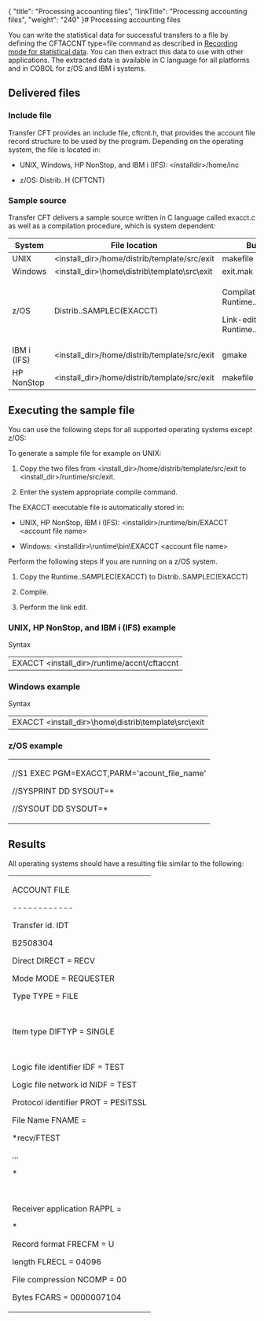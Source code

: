 {
    "title": "Processing accounting files",
    "linkTitle": "Processing accounting files",
    "weight": "240"
}# Processing accounting files

You can write the statistical data for successful transfers to a file by defining the CFTACCNT type=file command as described in [Recording mode for statistical data](../../admin_intro/admin_config_commands/cftaccnt_concepts). You can then extract this data to use with other applications. The extracted data is available in C language for all platforms and in COBOL for z/OS and IBM i systems.

## Delivered files

### Include file

Transfer CFT provides an include file, cftcnt.h, that provides the account file record structure to be used by the program. Depending on the operating system, the file is located in:

-   UNIX, Windows, HP NonStop, and IBM i (IFS): &lt;installdir>/home/inc
-   z/OS: Distrib..H (CFTCNT)

### Sample source

Transfer CFT delivers a sample source written in C language called exacct.c as well as a compilation procedure, which is system dependent:

<table cellspacing="0">
   <col/>
   <col/>
   <col/>
   <thead>
      <tr>
         <th>System</th>
         <th>File location</th>
         <th>Build command</th>
      </tr>
   </thead>
   <tbody>
      <tr>
         <td>UNIX         </td>
         <td>&lt;install_dir&gt;/home/distrib/template/src/exit          </td>
         <td>makefile          </td>
      </tr>
      <tr>
         <td>Windows         </td>
         <td>&lt;install_dir&gt;\home\distrib\template\src\exit          </td>
         <td>exit.mak         </td>
      </tr>
      <tr data-mc-conditions="">
         <td>z/OS         </td>
         <td>Distrib..SAMPLEC(EXACCT)         </td>
         <td>
            <p>Compilation: Runtime..INSTALL(I91APICP) 

</p>
            <p>Link-edit: Runtime..INSTALL(I92APILK)</p>
         </td>
      </tr>
      <tr data-mc-conditions="">
         <td>IBM i (IFS)         </td>
         <td>&lt;install_dir&gt;/home/distrib/template/src/exit          </td>
         <td>gmake         </td>
      </tr>
      <tr data-mc-conditions="">
         <td>HP NonStop         </td>
         <td>&lt;install_dir&gt;/home/distrib/template/src/exit          </td>
         <td>makefile          </td>
      </tr>
   </tbody>
</table>

## Executing the sample file

You can use the following steps for all supported operating systems except z/OS:

To generate a sample file for example on UNIX:

1.  Copy the two files from &lt;install\_dir>/home/distrib/template/src/exit to &lt;install\_dir>/runtime/src/exit.
2.  Enter the system appropriate compile command.

The EXACCT executable file is automatically stored in:

-   UNIX, HP NonStop, IBM i (IFS): &lt;installdir>/runtime/bin/EXACCT &lt;account file name>
-   Windows: &lt;installdir>\\runtime\\bin\\EXACCT &lt;account file name>

Perform the following steps if you are running on a z/OS system.

1.  Copy the Runtime..SAMPLEC(EXACCT) to Distrib..SAMPLEC(EXACCT)
2.  Compile.
3.  Perform the link edit.

### UNIX, HP NonStop, and IBM i (IFS) example

Syntax

<table cellspacing="0">
   <col/>
   <tbody>
      <tr>
         <td> EXACCT &lt;install_dir&gt;/runtime/accnt/cftaccnt         </td>
      </tr>
   </tbody>
</table>

### Windows example

Syntax

<table cellspacing="0">
   <col/>
   <tbody>
      <tr>
         <td> EXACCT &lt;install_dir&gt;\home\distrib\template\src\exit          </td>
      </tr>
   </tbody>
</table>

### z/OS example

<table cellspacing="0">
   <col/>
   <tbody>
      <tr>
         <td>
            <p>//S1 EXEC PGM=EXACCT,PARM='acount_file_name'</p>
            <p>//SYSPRINT DD SYSOUT=*</p>
            <p>//SYSOUT DD SYSOUT=*</p>
         </td>
      </tr>
   </tbody>
</table>

## Results

All operating systems should have a resulting file similar to the following:

<table cellspacing="0">
   <col/>
   <tbody>
      <tr>
         <td>
            <p> ACCOUNT FILE
</p>
            <p>------------

</p>
            <p>Transfer id. IDT
</p>
            <p>B2508304

</p>
            <p>Direct DIRECT = RECV
</p>
            <p>Mode MODE = REQUESTER
</p>
            <p>Type TYPE = FILE
</p>
            <p> </p>
            <p>
Item type DIFTYP = SINGLE

</p>
            <p> </p>
            <p>Logic file identifier IDF = TEST
</p>
            <p>Logic file network id NIDF = TEST
</p>
            <p>Protocol identifier PROT = PESITSSL
</p>
            <p>File Name FNAME =
</p>
            <p>*recv/FTEST
</p>
            <p>...
</p>
            <p>*
</p>
            <p> </p>
            <p>Receiver application RAPPL =
</p>
            <p>*

</p>
            <p>Record format FRECFM = U
</p>
            <p>length FLRECL = 04096
</p>
            <p>File compression NCOMP = 00
</p>
            <p>Bytes FCARS = 0000007104</p>
         </td>
      </tr>
   </tbody>
</table>
